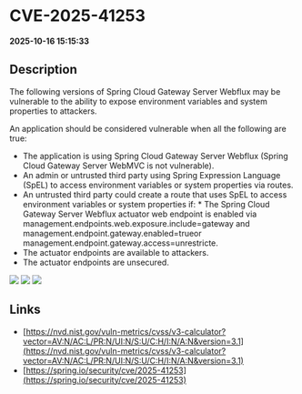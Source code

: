 # CVE-2025-41253

**2025-10-16 15:15:33**

## Description
The following versions of Spring Cloud Gateway Server Webflux may be vulnerable to the ability to expose environment variables and system properties to attackers.

An application should be considered vulnerable when all the following are true:

  *  The application is using Spring Cloud Gateway Server Webflux (Spring Cloud Gateway Server WebMVC is not vulnerable).
  *  An admin or untrusted third party using Spring Expression Language (SpEL) to access environment variables or system properties via routes.
  *  An untrusted third party could create a route that uses SpEL to access environment variables or system properties if:  *  The Spring Cloud Gateway Server Webflux actuator web endpoint is enabled via management.endpoints.web.exposure.include=gateway and management.endpoint.gateway.enabled=trueor management.endpoint.gateway.access=unrestricte.
  *  The actuator endpoints are available to attackers.
  *  The actuator endpoints are unsecured.

![](https://img.shields.io/static/v1?label=Score&message=7.5&color=red)
![](https://img.shields.io/static/v1?label=Severity&message=HIGH&color=red)
![](https://img.shields.io/static/v1?label=CWE&message=ELI&color=green)

## Links
- [https://nvd.nist.gov/vuln-metrics/cvss/v3-calculator?vector=AV:N/AC:L/PR:N/UI:N/S:U/C:H/I:N/A:N&version=3.1](https://nvd.nist.gov/vuln-metrics/cvss/v3-calculator?vector=AV:N/AC:L/PR:N/UI:N/S:U/C:H/I:N/A:N&version=3.1)
- [https://spring.io/security/cve/2025-41253](https://spring.io/security/cve/2025-41253)
